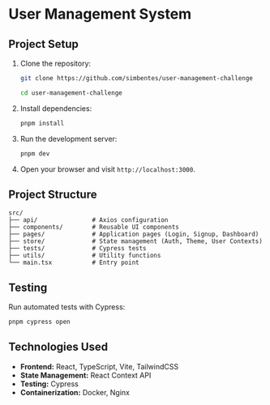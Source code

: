 # User Management System

## Project Setup

1. Clone the repository:

   ```bash
   git clone https://github.com/simbentes/user-management-challenge

   cd user-management-challenge
   ```

2. Install dependencies:

   ```bash
   pnpm install
   ```

3. Run the development server:

   ```bash
   pnpm dev
   ```

4. Open your browser and visit `http://localhost:3000`.

## Project Structure

```
src/
├── api/               # Axios configuration
├── components/        # Reusable UI components
├── pages/             # Application pages (Login, Signup, Dashboard)
├── store/             # State management (Auth, Theme, User Contexts)
├── tests/             # Cypress tests
├── utils/             # Utility functions
└── main.tsx           # Entry point
```

## Testing

Run automated tests with Cypress:

```bash
pnpm cypress open
```

## Technologies Used

- **Frontend:** React, TypeScript, Vite, TailwindCSS
- **State Management:** React Context API
- **Testing:** Cypress
- **Containerization:** Docker, Nginx
